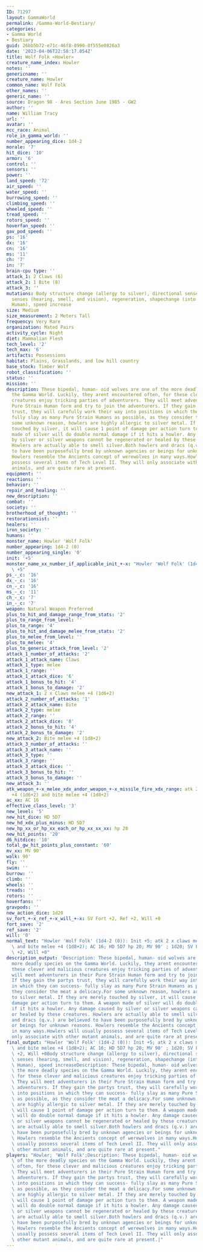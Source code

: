 ```yaml
---
ID: 71297
layout: GammaWorld
permalink: /Gamma-World-Bestiary/
categories:
- Gamma World
- Bestiary
guid: 26bb5b72-e71c-46f8-8990-8f555e0826a3
date: '2023-04-06T22:58:17.054Z'
title: Wolf Folk «Howler»
creature_name_index: Howler
notes: ''
genericname: ''
creature_name: Howler
common_name: Wolf Folk
other_names: ''
generic_name: ''
source: Dragon 98 - Ares Section June 1985 - GW2
author: ''
name: William Tracy
url: ''
avatar: ''
mcc_race: Animal
role_in_gamma_world: ''
number_appearing_dice: 1d4-2
morale: '7'
hit_dice: '10'
armor: '6'
control: ''
sensors: ''
power: ''
land_speed: '72'
air_speed: ''
water_speed: ''
burrowing_speed: ''
climbing_speed: ''
wheeled_speed: ''
tread_speed: ''
rotors_speed: ''
hoverfan_speed: ''
gav_pod_speed: ''
ps: '16'
dx: '16'
cn: '16'
ms: '11'
ch: '7'
in: '7'
brain-cpu type: ''
attack_1: 2 Claws (6)
attack_2: 1 Bite (8)
attack_3: ''
mutations: Body structure change (allergy to silver), directional sense, heightened
  senses (hearing, smell, and vision), regeneration, shapechange (into a Pure Strain
  Human), speed increase
size: Medium
size_measurement: 2 Meters Tall
frequency: Very Rare
organization: Mated Pairs
activity_cycle: Night
diet: Mammalian Flesh
tech_level: '2'
tech_max: '6'
artifacts: Possessions
habitat: Plains, Grasslands, and low hill country
base_stock: Timber Wolf
robot_classification: ''
status: ''
mission: ''
description: These bipedal, human- oid wolves are one of the more deadly species on
  the Gamma World. Luckily, they arent encountered often, for these clever and malicious
  creatures enjoy tricking parties of adventurers. They will meet adventurers in their
  Pure Strain Human form and try to join the adventurers. If they gain the partys
  trust, they will carefully work their way into positions in which they can success-
  fully slay as many Pure Strain Humans as possible, as they consider the meat a delicacy.For
  some unknown reason, howlers are highly allergic to silver metal. If they are merely
  touched by silver, it will cause 1 point of damage per action turn to them. A weapon
  made of silver will do double normal damage if it hits a howler. Any damage caused
  by silver or silver weapons cannot be regenerated or healed by these creatures.
  Howlers are actually able to smell silver.Both howlers and dracs (q.v.) are believed
  to have been purposefully bred by unknown agencies or beings for unknown reasons.
  Howlers resemble the Ancients concept of werewolves in many ways.Howlers will usually
  possess several items of Tech Level II. They will only associate with other mutant
  animals, and are quite rare at present.
equipment: ''
reactions: ''
behavior: ''
repair_and_healing: ''
new_description: ''
combat: ''
society: ''
brotherhood_of_thought: ''
restorationsist: ''
healers: ''
iron_society: ''
humans: ''
monster_name: Howler 'Wolf Folk'
number_appearing: 1d4-2 (0)
number_appearing_single: '0'
init: '+5'
monster_name_xx_number_if_applicable_init_+-x: "Howler 'Wolf Folk' (1d4-2 (0)): Init\
  \ +5"
ps_-_c: '16'
dx_-_c: '16'
cn_-_c: '16'
ms_-_c: '11'
ch_-_c: '7'
in_-_c: '7'
weapon: Natural Weapon Preferred
plus_to_hit_and_damage_range_from_stats: '2'
plus_to_range_from_level: ''
plus_to_range: '4'
plus_to_hit_and_damage_melee_from_stats: '2'
plus_to_melee_from_level: ''
plus_to_melee: '4'
plus_to_generic_attack_from_level: '2'
attack_1_number_of_attacks: '2'
attack_1_attack_name: Claws
attack_1_type: melee
attack_1_range: ''
attack_1_attack_dice: '6'
attack_1_bonus_to_hit: '4'
attack_1_bonus_to_damage: '2'
new_attack_1: 2 x Claws melee +4 (1d6+2)
attack_2_number_of_attacks: '1'
attack_2_attack_name: Bite
attack_2_type: melee
attack_2_range: ''
attack_2_attack_dice: '8'
attack_2_bonus_to_hit: '4'
attack_2_bonus_to_damage: '2'
new_attack_2: Bite melee +4 (1d8+2)
attack_3_number_of_attacks: ''
attack_3_attack_name: ''
attack_3_type: ''
attack_3_range: ''
attack_3_attack_dice: ''
attack_3_bonus_to_hit: ''
attack_3_bonus_to_damage: ''
new_attack_3: ''
atk_weapon_+-x_melee_xdx_andor_weapon_+-x_missile_fire_xdx_range: atk 2 x claws melee
  +4 (1d6+2) and bite melee +4 (1d8+2)
ac_xx: AC 16
effective_class_level: '3'
new_level: '5'
new_hit_dice: HD 5D7
new_hd_xdx_plus_minus: HD 5D7
new_hp_xx_or_hp_xx_each_or_hp_xx_xx_xx: hp 20
new_hit_points: '20'
d6_hitdice: '10'
total_gw_hit_points_plus_constant: '60'
mv_xx: MV 90'
walk: 90'
fly: ''
swim: ''
burrow: ''
climb: ''
wheels: ''
treads: ''
rotors: ''
hoverfans: ''
gravpods: ''
new_action_dice: 1d20
sv_fort_+-x_ref_+-x_will_+-x: SV Fort +2, Ref +2, Will +0
fort_save: '2'
ref_save: '2'
will: '0'
normal_text: "Howler 'Wolf Folk' (1d4-2 (0)): Init +5; atk 2 x claws melee +4 (1d6+2)\
  \ and bite melee +4 (1d8+2); AC 16; HD 5D7 hp 20; MV 90' ; 1d20; SV Fort +2, Ref\
  \ +2, Will +0"
description_output: 'Description: These bipedal, human- oid wolves are one of the
  more deadly species on the Gamma World. Luckily, they arent encountered often, for
  these clever and malicious creatures enjoy tricking parties of adventurers. They
  will meet adventurers in their Pure Strain Human form and try to join the adventurers.
  If they gain the partys trust, they will carefully work their way into positions
  in which they can success- fully slay as many Pure Strain Humans as possible, as
  they consider the meat a delicacy.For some unknown reason, howlers are highly allergic
  to silver metal. If they are merely touched by silver, it will cause 1 point of
  damage per action turn to them. A weapon made of silver will do double normal damage
  if it hits a howler. Any damage caused by silver or silver weapons cannot be regenerated
  or healed by these creatures. Howlers are actually able to smell silver.Both howlers
  and dracs (q.v.) are believed to have been purposefully bred by unknown agencies
  or beings for unknown reasons. Howlers resemble the Ancients concept of werewolves
  in many ways.Howlers will usually possess several items of Tech Level II. They will
  only associate with other mutant animals, and are quite rare at present.'
final_output: "Howler 'Wolf Folk' (1d4-2 (0)): Init +5; atk 2 x claws melee +4 (1d6+2)\
  \ and bite melee +4 (1d8+2); AC 16; HD 5D7 hp 20; MV 90' ; 1d20; SV Fort +2, Ref\
  \ +2, Will +0Body structure change (allergy to silver), directional sense, heightened\
  \ senses (hearing, smell, and vision), regeneration, shapechange (into a Pure Strain\
  \ Human), speed increaseDescription: These bipedal, human- oid wolves are one of\
  \ the more deadly species on the Gamma World. Luckily, they arent encountered often,\
  \ for these clever and malicious creatures enjoy tricking parties of adventurers.\
  \ They will meet adventurers in their Pure Strain Human form and try to join the\
  \ adventurers. If they gain the partys trust, they will carefully work their way\
  \ into positions in which they can success- fully slay as many Pure Strain Humans\
  \ as possible, as they consider the meat a delicacy.For some unknown reason, howlers\
  \ are highly allergic to silver metal. If they are merely touched by silver, it\
  \ will cause 1 point of damage per action turn to them. A weapon made of silver\
  \ will do double normal damage if it hits a howler. Any damage caused by silver\
  \ or silver weapons cannot be regenerated or healed by these creatures. Howlers\
  \ are actually able to smell silver.Both howlers and dracs (q.v.) are believed to\
  \ have been purposefully bred by unknown agencies or beings for unknown reasons.\
  \ Howlers resemble the Ancients concept of werewolves in many ways.Howlers will\
  \ usually possess several items of Tech Level II. They will only associate with\
  \ other mutant animals, and are quite rare at present."
players: "Howler; 'Wolf Folk';Description: These bipedal, human- oid wolves are one\
  \ of the more deadly species on the Gamma World. Luckily, they arent encountered\
  \ often, for these clever and malicious creatures enjoy tricking parties of adventurers.\
  \ They will meet adventurers in their Pure Strain Human form and try to join the\
  \ adventurers. If they gain the partys trust, they will carefully work their way\
  \ into positions in which they can success- fully slay as many Pure Strain Humans\
  \ as possible, as they consider the meat a delicacy.For some unknown reason, howlers\
  \ are highly allergic to silver metal. If they are merely touched by silver, it\
  \ will cause 1 point of damage per action turn to them. A weapon made of silver\
  \ will do double normal damage if it hits a howler. Any damage caused by silver\
  \ or silver weapons cannot be regenerated or healed by these creatures. Howlers\
  \ are actually able to smell silver.Both howlers and dracs (q.v.) are believed to\
  \ have been purposefully bred by unknown agencies or beings for unknown reasons.\
  \ Howlers resemble the Ancients concept of werewolves in many ways.Howlers will\
  \ usually possess several items of Tech Level II. They will only associate with\
  \ other mutant animals, and are quite rare at present.|"
---
```

</br>
